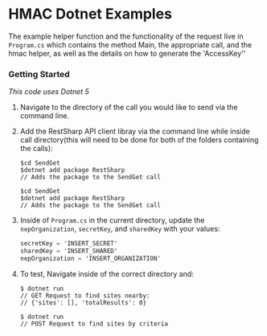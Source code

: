 # HMAC Dotnet Examples

The example helper function and the functionality of the request live in `Program.cs` which contains the method Main, the appropriate call, and the hmac helper, as well as the details on how to generate the 'AccessKey''

### Getting Started

_This code uses Dotnet 5_

1. Navigate to the directory of the call you would like to send via the command line.

2. Add the RestSharp API client libray via the command line while inside call directory(this will need to be done for both of the folders containing the calls):
   ```console
   $cd SendGet
   $dotnet add package RestSharp
   // Adds the package to the SendGet call
   ```

   ```console
   $cd SendGet
   $dotnet add package RestSharp
   // Adds the package to the SendGet call
   ```

3. Inside of `Program.cs` in the current directory, update the `nepOrganization`, `secretKey`, and `sharedKey` with your values:

   ```C#
   secretKey = 'INSERT_SECRET'
   sharedKey = 'INSERT_SHARED'
   nepOrganization = 'INSERT_ORGANIZATION'
   ```

4. To test, Navigate inside of the correct directory and:

   ```console 
   $ dotnet run
   // GET Request to find sites nearby:
   // {'sites': [], 'totalResults': 0}
   ```

   ```console
   $ dotnet run
   // POST Request to find sites by criteria
   ```
